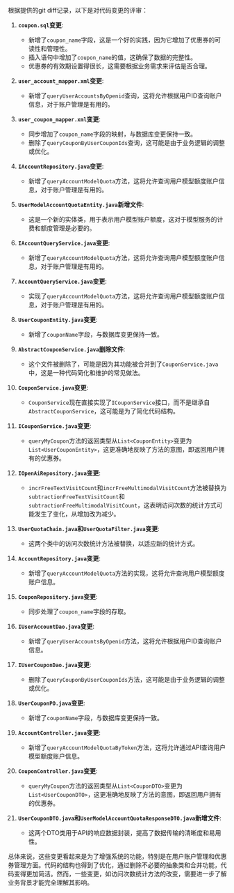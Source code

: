 根据提供的git diff记录，以下是对代码变更的评审：

1. **`coupon.sql`变更**:
   - 新增了`coupon_name`字段，这是一个好的实践，因为它增加了优惠券的可读性和管理性。
   - 插入语句中增加了`coupon_name`的值，这确保了数据的完整性。
   - 优惠券的有效期设置得很长，这需要根据业务需求来评估是否合理。

2. **`user_account_mapper.xml`变更**:
   - 新增了`queryUserAccountsByOpenid`查询，这将允许根据用户ID查询账户信息，对于账户管理是有用的。

3. **`user_coupon_mapper.xml`变更**:
   - 同步增加了`coupon_name`字段的映射，与数据库变更保持一致。
   - 删除了`queryCouponByUserCouponIds`查询，这可能是由于业务逻辑的调整或优化。

4. **`IAccountRepository.java`变更**:
   - 新增了`queryAccountModelQuota`方法，这将允许查询用户模型额度账户信息，对于账户管理是有用的。

5. **`UserModelAccountQuotaEntity.java`新增文件**:
   - 这是一个新的实体类，用于表示用户模型账户额度，这对于模型服务的计费和额度管理是必要的。

6. **`IAccountQueryService.java`变更**:
   - 新增了`queryAccountModelQuota`方法，这将允许查询用户模型额度账户信息，对于账户管理是有用的。

7. **`AccountQueryService.java`变更**:
   - 实现了`queryAccountModelQuota`方法，这将允许查询用户模型额度账户信息，对于账户管理是有用的。

8. **`UserCouponEntity.java`变更**:
   - 新增了`couponName`字段，与数据库变更保持一致。

9. **`AbstractCouponService.java`删除文件**:
   - 这个文件被删除了，可能是因为其功能被合并到了`CouponService.java`中，这是一种代码简化和维护的常见做法。

10. **`CouponService.java`变更**:
    - `CouponService`现在直接实现了`ICouponService`接口，而不是继承自`AbstractCouponService`，这可能是为了简化代码结构。

11. **`ICouponService.java`变更**:
    - `queryMyCoupon`方法的返回类型从`List<CouponEntity>`变更为`List<UserCouponEntity>`，这更准确地反映了方法的意图，即返回用户拥有的优惠券。

12. **`IOpenAiRepository.java`变更**:
    - `incrFreeTextVisitCount`和`incrFreeMultimodalVisitCount`方法被替换为`subtractionFreeTextVisitCount`和`subtractionFreeMultimodalVisitCount`，这表明访问次数的统计方式可能发生了变化，从增加改为减少。

13. **`UserQuotaChain.java`和`UserQuotaFilter.java`变更**:
    - 这两个类中的访问次数统计方法被替换，以适应新的统计方式。

14. **`AccountRepository.java`变更**:
    - 新增了`queryAccountModelQuota`方法的实现，这将允许查询用户模型额度账户信息。

15. **`CouponRepository.java`变更**:
    - 同步处理了`coupon_name`字段的存取。

16. **`IUserAccountDao.java`变更**:
    - 新增了`queryUserAccountsByOpenid`方法，这将允许根据用户ID查询账户信息。

17. **`IUserCouponDao.java`变更**:
    - 删除了`queryCouponByUserCouponIds`方法，这可能是由于业务逻辑的调整或优化。

18. **`UserCouponPO.java`变更**:
    - 新增了`couponName`字段，与数据库变更保持一致。

19. **`AccountController.java`变更**:
    - 新增了`queryAccountModelQuotaByToken`方法，这将允许通过API查询用户模型额度账户信息。

20. **`CouponController.java`变更**:
    - `queryMyCoupon`方法的返回类型从`List<CouponDTO>`变更为`List<UserCouponDTO>`，这更准确地反映了方法的意图，即返回用户拥有的优惠券。

21. **`UserCouponDTO.java`和`UserModelAccountQuotaResponseDTO.java`新增文件**:
    - 这两个DTO类用于API的响应数据封装，提高了数据传输的清晰度和易用性。

总体来说，这些变更看起来是为了增强系统的功能，特别是在用户账户管理和优惠券管理方面。代码的结构也得到了优化，通过删除不必要的抽象类和合并功能，代码变得更加简洁。然而，一些变更，如访问次数统计方法的改变，需要进一步了解业务背景才能完全理解其影响。